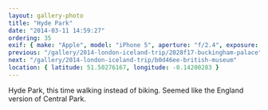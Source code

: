```yaml
---
layout: gallery-photo
title: "Hyde Park"
date: "2014-03-11 14:59:27"
ordering: 35
exif: { make: "Apple", model: "iPhone 5", aperture: "f/2.4", exposure: "1/274" }
previous: "/gallery/2014-london-iceland-trip/2028f17-buckingham-palace"
next: "/gallery/2014-london-iceland-trip/b0d46ee-british-museum"
location: { latitude: 51.50276167, longitude: -0.14200283 }
---
```


Hyde Park, this time walking instead of biking. Seemed like the England version of Central Park.
